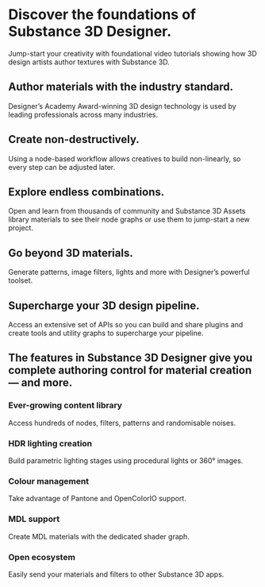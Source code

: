 # Discover the foundations of Substance 3D Designer.

<p>
Jump-start your creativity with foundational video tutorials showing how 3D design artists author textures with Substance 3D.
</p>

## Author materials with the industry standard.

<p>
Designer’s Academy Award-winning 3D design technology is used by leading professionals across many industries.
</p>

## Create non-destructively.

<p>
Using a node-based workflow allows creatives to build non-linearly, so every step can be adjusted later.
</p>

## Explore endless combinations.

<p>
Open and learn from thousands of community and Substance 3D Assets library materials to see their node graphs or use them to jump-start a new project.
</p>

## Go beyond 3D materials.

<p>
Generate patterns, image filters, lights and more with Designer’s powerful toolset.
</p>

## Supercharge your 3D design pipeline.

<p>
Access an extensive set of APIs so you can build and share plugins and create tools and utility graphs to supercharge your pipeline.
</p>

## The features in Substance 3D Designer give you complete authoring control for material creation — and more.

### Ever-growing content library

Access hundreds of nodes, filters, patterns and randomisable noises.

### HDR lighting creation

Build parametric lighting stages using procedural lights or 360° images.

### Colour management

Take advantage of Pantone and OpenColorIO support.

### MDL support

Create MDL materials with the dedicated shader graph.

### Open ecosystem

Easily send your materials and filters to other Substance 3D apps.
